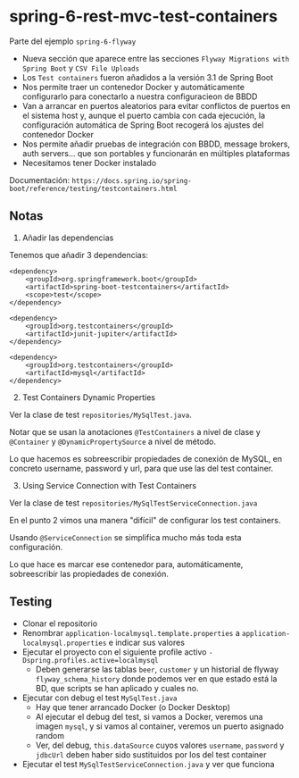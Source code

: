 # spring-6-rest-mvc-test-containers

Parte del ejemplo `spring-6-flyway`

- Nueva sección que aparece entre las secciones `Flyway Migrations with Spring Boot` y `CSV File Uploads`
- Los `Test containers` fueron añadidos a la versión 3.1 de Spring Boot
- Nos permite traer un contenedor Docker y automáticamente configurarlo para conectarlo a nuestra configuracieon de BBDD
- Van a arrancar en puertos aleatorios para evitar conflictos de puertos en el sistema host y, aunque el puerto cambia con cada ejecución, la configuración automática de Spring Boot recogerá los ajustes del contenedor Docker
- Nos permite añadir pruebas de integración con BBDD, message brokers, auth servers... que son portables y funcionarán en múltiples plataformas
- Necesitamos tener Docker instalado

Documentación: `https://docs.spring.io/spring-boot/reference/testing/testcontainers.html`

## Notas

1. Añadir las dependencias

Tenemos que añadir 3 dependencias:

```
<dependency>
    <groupId>org.springframework.boot</groupId>
    <artifactId>spring-boot-testcontainers</artifactId>
    <scope>test</scope>
</dependency>

<dependency>
    <groupId>org.testcontainers</groupId>
    <artifactId>junit-jupiter</artifactId>
</dependency>

<dependency>
    <groupId>org.testcontainers</groupId>
    <artifactId>mysql</artifactId>
</dependency>
```
2. Test Containers Dynamic Properties

Ver la clase de test `repositories/MySqlTest.java`.

Notar que se usan la anotaciones `@TestContainers` a nivel de clase y `@Container` y `@DynamicPropertySource` a nivel de método.

Lo que hacemos es sobreescribir propiedades de conexión de MySQL, en concreto username, password y url, para que use las del test container.

3. Using Service Connection with Test Containers

Ver la clase de test `repositories/MySqlTestServiceConnection.java`

En el punto 2 vimos una manera "difícil" de configurar los test containers.

Usando `@ServiceConnection` se simplifica mucho más toda esta configuración.

Lo que hace es marcar ese contenedor para, automáticamente, sobreescribir las propiedades de conexión.

## Testing

- Clonar el repositorio
- Renombrar `application-localmysql.template.properties` a `application-localmysql.properties` e indicar sus valores
- Ejecutar el proyecto con el siguiente profile activo `-Dspring.profiles.active=localmysql`
  - Deben generarse las tablas `beer`, `customer` y un historial de flyway `flyway_schema_history` donde podemos ver en que estado está la BD, que scripts se han aplicado y cuales no.
- Ejecutar con debug el test `MySqlTest.java`
  - Hay que tener arrancado Docker (o Docker Desktop)
  - Al ejecutar el debug del test, si vamos a Docker, veremos una imagen `mysql`, y si vamos al container, veremos un puerto asignado random
  - Ver, del debug, `this.dataSource` cuyos valores `username`, `password` y `jdbcUrl` deben haber sido sustituidos por los del test container
- Ejecutar el test `MySqlTestServiceConnection.java` y ver que funciona
